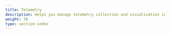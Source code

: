 ```yaml
---
title: Telemetry
description: Helps you manage telemetry collection and visualization in a running mesh.
weight: 30
type: section-index
---
```

